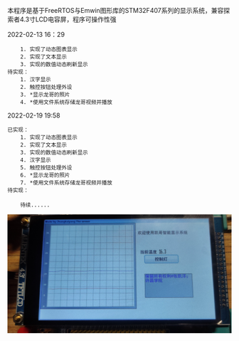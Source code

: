 本程序是基于FreeRTOS与Emwin图形库的STM32F407系列的显示系统，兼容探索者4.3寸LCD电容屏，程序可操作性强


2022-02-13 16：29

        1. 实现了动态图表显示
        2. 实现了文本显示
        3. 实现的数值动态刷新显示
    待实现：
        1. 汉字显示
        2. 触控按钮处理外设
        3. *显示龙哥的照片
        4. *使用文件系统存储龙哥视频并播放

2022-02-19 19:58
        
     
    已实现：
        1. 实现了动态图表显示
        2. 实现了文本显示
        3. 实现的数值动态刷新显示
        4. 汉字显示
        5. 触控按钮处理外设
        6. *显示龙哥的照片
        7. *使用文件系统存储龙哥视频并播放
    待实现：

        待续......
        
 ![image](https://github.com/OxfordProfessor/STM32F407Display-EmwinBasic/blob/main/IMG_20220219_195311.jpg)
